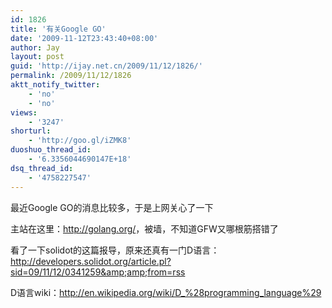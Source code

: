 ```yaml
---
id: 1826
title: '有关Google GO'
date: '2009-11-12T23:43:40+08:00'
author: Jay
layout: post
guid: 'http://ijay.net.cn/2009/11/12/1826/'
permalink: /2009/11/12/1826
aktt_notify_twitter:
    - 'no'
    - 'no'
views:
    - '3247'
shorturl:
    - 'http://goo.gl/iZMK8'
duoshuo_thread_id:
    - '6.3356044690147E+18'
dsq_thread_id:
    - '4758227547'
---
```


最近Google GO的消息比较多，于是上网关心了一下

主站在这里：<a href="http://golang.org/" target="_blank">http://golang.org/</a>，被墙，不知道GFW又哪根筋搭错了

看了一下solidot的这篇报导，原来还真有一门D语言：<a href="http://developers.solidot.org/article.pl?sid=09/11/12/0341259&amp;from=rss" target="_blank">http://developers.solidot.org/article.pl?sid=09/11/12/0341259&amp;amp;from=rss</a>

D语言wiki：<a href="http://en.wikipedia.org/wiki/D_%28programming_language%29" target="_blank">http://en.wikipedia.org/wiki/D_%28programming_language%29</a>